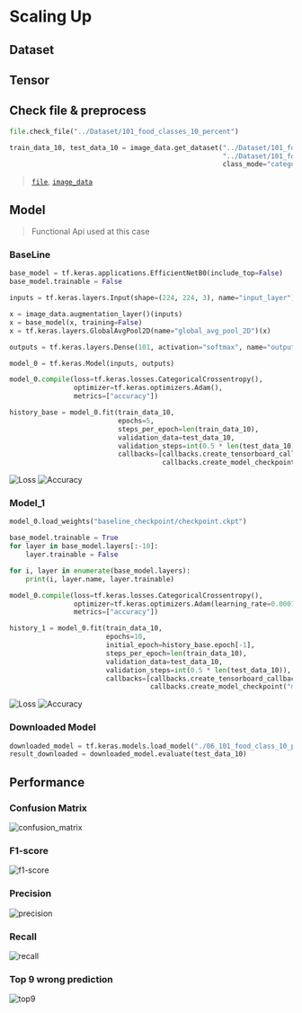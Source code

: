 # Scaling Up

## Dataset

## Tensor

## Check file & preprocess
```python
file.check_file("../Dataset/101_food_classes_10_percent")

train_data_10, test_data_10 = image_data.get_dataset("../Dataset/101_food_classes_10_percent/train",
                                                     "../Dataset/101_food_classes_10_percent/test",
                                                     class_mode="categorical")
```
> [`file`](https://github.com/UncleThree0402/LearningTensorFlow/blob/master/tensor_tool/file.py), [`image_data`](https://github.com/UncleThree0402/LearningTensorFlow/blob/master/tensor_tool/image_data.py)

## Model

> Functional Api used at this case

### BaseLine
```python
base_model = tf.keras.applications.EfficientNetB0(include_top=False)
base_model.trainable = False

inputs = tf.keras.layers.Input(shape=(224, 224, 3), name="input_layer")

x = image_data.augmentation_layer()(inputs)
x = base_model(x, training=False)
x = tf.keras.layers.GlobalAvgPool2D(name="global_avg_pool_2D")(x)

outputs = tf.keras.layers.Dense(101, activation="softmax", name="output_layer")(x)

model_0 = tf.keras.Model(inputs, outputs)

model_0.compile(loss=tf.keras.losses.CategoricalCrossentropy(),
                optimizer=tf.keras.optimizers.Adam(),
                metrics=["accuracy"])

history_base = model_0.fit(train_data_10,
                           epochs=5,
                           steps_per_epoch=len(train_data_10),
                           validation_data=test_data_10,
                           validation_steps=int(0.5 * len(test_data_10)),
                           callbacks=[callbacks.create_tensorboard_callback("food_101", "BaseLine"),
                                      callbacks.create_model_checkpoint("baseline_checkpoint")])
```
![Loss]()
![Accuracy]()

### Model_1
```python
model_0.load_weights("baseline_checkpoint/checkpoint.ckpt")

base_model.trainable = True
for layer in base_model.layers[:-10]:
    layer.trainable = False

for i, layer in enumerate(base_model.layers):
    print(i, layer.name, layer.trainable)

model_0.compile(loss=tf.keras.losses.CategoricalCrossentropy(),
                optimizer=tf.keras.optimizers.Adam(learning_rate=0.0001),
                metrics=["accuracy"])

history_1 = model_0.fit(train_data_10,
                        epochs=10,
                        initial_epoch=history_base.epoch[-1],
                        steps_per_epoch=len(train_data_10),
                        validation_data=test_data_10,
                        validation_steps=int(0.5 * len(test_data_10)),
                        callbacks=[callbacks.create_tensorboard_callback("food_101", "model_1"),
                                   callbacks.create_model_checkpoint("model_1_checkpoint")])
```
![Loss]()
![Accuracy]()

### Downloaded Model
```python
downloaded_model = tf.keras.models.load_model("./06_101_food_class_10_percent_saved_big_dog_model")
result_downloaded = downloaded_model.evaluate(test_data_10)
```

## Performance

### Confusion Matrix
![confusion_matrix]()
### F1-score
![f1-score]()
### Precision
![precision]()
### Recall
![recall]()

### Top 9 wrong prediction
![top9]()
